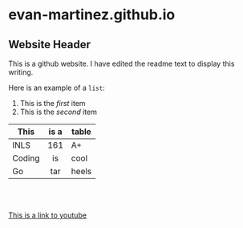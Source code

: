 # evan-martinez.github.io <!-- heading 1 tag -->

## Website Header  <!-- heading 2 tag -->

This is a github website. I have edited the readme text to display this writing.  

Here is an example of a `list`:

1. This is the *first* item
2. This is the *second* item
  
This| is a | table 
   --- |:---:| --- 
INLS   | 161 | A+ 
Coding | is  |cool 
Go     | tar | heels 

<br><br>

[This is a link to youtube](http://youtube.com)



